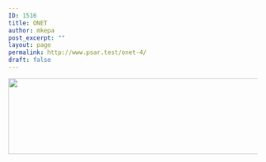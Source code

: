 ```yaml
---
ID: 1516
title: ONET
author: mkepa
post_excerpt: ""
layout: page
permalink: http://www.psar.test/onet-4/
draft: false
---
```

<a href="http://www.psar.test/wp-content/uploads/2017/09/onet.png"><img class="alignnone wp-image-1529 size-full" src="http://www.psar.test/wp-content/uploads/2017/08/bohater-onet.png" alt="" width="966" height="153" /></a>